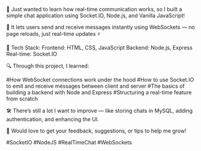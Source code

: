 🚀 Just wanted to learn how real-time communication works, so I built a simple chat application using Socket.IO, Node.js, and Vanilla JavaScript!

💬 It lets users send and receive messages instantly using WebSockets — no page reloads, just real-time updates ⚡

🔧 Tech Stack:
Frontend: HTML, CSS, JavaScript
Backend: Node.js, Express
Real-time: Socket.IO

🔍 Through this project, I learned:

#How WebSocket connections work under the hood
#How to use Socket.IO to emit and receive messages between client and server
#The basics of building a backend with Node and Express
#Structuring a real-time feature from scratch

🛠 There’s still a lot I want to improve — like storing chats in MySQL, adding authentication, and enhancing the UI.

📣 Would love to get your feedback, suggestions, or tips to help me grow!

#SocketIO #NodeJS #RealTimeChat #WebSockets 
